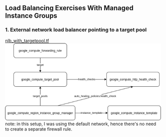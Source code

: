 ## Load Balancing Exercises With Managed Instance Groups

### 1. External network load balancer pointing to a target pool

[nlb_with_targetpool.tf](nlb_with_targetpool.tf)
![nlb_targetpool.png](nlb_targetpool.png)
note: in this setup, I was using the default network, hence there's no need to create a separate firewall rule. 

